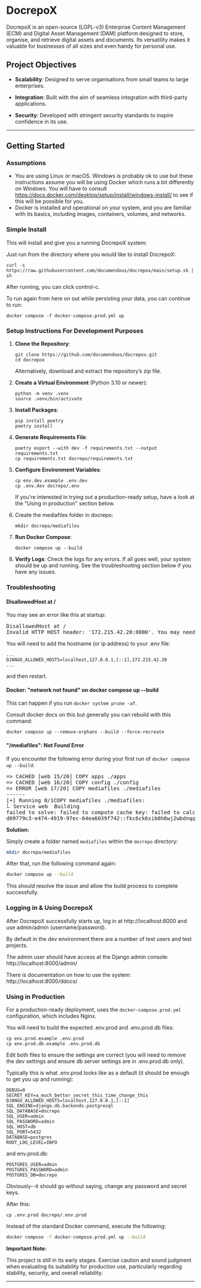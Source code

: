 # DocrepoX

DocrepoX is an open-source (LGPL-v3) Enterprise Content Management (ECM) and Digital Asset Management (DAM) platform designed to store, organise, and retrieve digital assets and documents. Its versatility makes it valuable for businesses of all sizes and even handy for personal use.

## Project Objectives

- **Scalability**: Designed to serve organisations from small teams to large enterprises.

- **Integration**: Built with the aim of seamless integration with third-party applications.

- **Security**: Developed with stringent security standards to inspire confidence in its use.

---

## Getting Started

### Assumptions

- You are using Linux or macOS. Windows is probably ok to use but these instructions assume you will be using Docker which runs a bit differently on Windows. You will have to consult https://docs.docker.com/desktop/setup/install/windows-install/ to see if this will be possible for you.
- Docker is installed and operational on your system, and you are familiar with its basics, including images, containers, volumes, and networks.

### Simple Install

This will install and give you a running DocrepoX system:

Just run from the directory where you would like to install DocrepoX:

```
curl -s https://raw.githubusercontent.com/documendous/docrepox/main/setup.sh | sh
```

After running, you can click control-c.

To run again from here on out while persisting your data, you can continue to run:

```
docker compose -f docker-compose.prod.yml up
```

### Setup Instructions For Development Purposes

1. **Clone the Repository**:
   ```
   git clone https://github.com/documendous/docrepox.git
   cd docrepox
   ```
   Alternatively, download and extract the repository’s zip file.

2. **Create a Virtual Environment** (Python 3.10 or newer):
   ```
   python -m venv .venv
   source .venv/bin/activate
   ```

3. **Install Packages**:
   ```
   pip install poetry
   poetry install
   ```

4. **Generate Requirements File**:
   ```
   poetry export --with dev -f requirements.txt --output requirements.txt
   cp requirements.txt docrepo/requirements.txt
   ```

5. **Configure Environment Variables**:
   ```
   cp env.dev.example .env.dev
   cp .env.dev docrepo/.env
   ```
   If you're interested in trying out a production-ready setup, have a look at the "Using in production" section below.

6. Create the mediafiles folder in docrepo:

   ```
   mkdir docrepo/mediafiles
   ```

6. **Run Docker Compose**:
   ```
   docker compose up --build
   ```

7. **Verify Logs**:
   Check the logs for any errors. If all goes well, your system should be up and running. See the troubleshooting section below if you have any issues.

### Troubleshooting

#### DisallowedHost at /

You may see an error like this at startup:

<pre>
DisallowedHost at /
Invalid HTTP_HOST header: '172.215.42.20:8000'. You may need to add '172.215.42.20' to ALLOWED_HOSTS.
</pre>

You will need to add the hostname (or ip address) to your .env file:

```
...
DJANGO_ALLOWED_HOSTS=localhost,127.0.0.1,[::1],172.215.42.20
...
```

and then restart.

#### Docker: "network not found" on docker compose up --build

This can happen if you run `docker system prune -af`.

Consult docker docs on this but generally you can rebuild with this command:

```
docker compose up --remove-orphans --build --force-recreate
```

#### "/mediafiles": Not Found Error

If you encounter the following error during your first run of `docker compose up --build`:

<pre>
=> CACHED [web 15/20] COPY apps ./apps                                                             0.0s
=> CACHED [web 16/20] COPY config ./config                                                         0.0s
=> ERROR [web 17/20] COPY mediafiles ./mediafiles                                                  0.0s
------
[+] Running 0/1COPY mediafiles ./mediafiles:
⠧ Service web  Building                                                                            0.7s 
failed to solve: failed to compute cache key: failed to calculate checksum of ref 
d69779c3-e474-4919-97ec-64ea6039f742::fkc6ck6sib0h6wj2wbdnqq50m: "/mediafiles": not found
</pre>

**Solution:**  

Simply create a folder named `mediafiles` within the `docrepo` directory:

```bash
mkdir docrepo/mediafiles
```

After that, run the following command again:

```bash
docker compose up --build
```

This should resolve the issue and allow the build process to complete successfully.

### Logging in & Using DocrepoX

After DocrepoX successfully starts up, log in at http://localhost:8000 and use admin/admin (username/password).

By default in the dev environment there are a number of test users and test projects. 

The admin user should have access at the Django admin console: http://localhost:8000/admin/

There is documentation on how to use the system: http://localhost:8000/ddocs/

### Using in Production

For a production-ready deployment, uses the `docker-compose.prod.yml` configuration, which includes Nginx.

You will need to build the expected .env.prod and .env.prod.db files:

```
cp env.prod.example .env.prod
cp env.prod.db.example .env.prod.db
```

Edit both files to ensure the settings are correct (you will need to remove the dev settings and ensure db server settings are in .env.prod.db only).

Typically this is what .env.prod looks like as a default (it should be enough to get you up and running):

```
DEBUG=0
SECRET_KEY=a_much_better_secret_this_time_change_this
DJANGO_ALLOWED_HOSTS=localhost,127.0.0.1,[::1]
SQL_ENGINE=django.db.backends.postgresql
SQL_DATABASE=docrepo
SQL_USER=admin
SQL_PASSWORD=admin
SQL_HOST=db
SQL_PORT=5432
DATABASE=postgres
ROOT_LOG_LEVEL=INFO
```

and env.prod.db:

```
POSTGRES_USER=admin
POSTGRES_PASSWORD=admin
POSTGRES_DB=docrepo
```

Obviously--it should go without saying, change any password and secret keys.

After this:

```
cp .env.prod docrepo/.env.prod
```

Instead of the standard Docker command, execute the following:

```bash
docker compose -f docker-compose.prod.yml up --build
```

**Important Note:**

This project is still in its early stages. Exercise caution and sound judgment when evaluating its suitability for production use, particularly regarding stability, security, and overall reliability.

---

